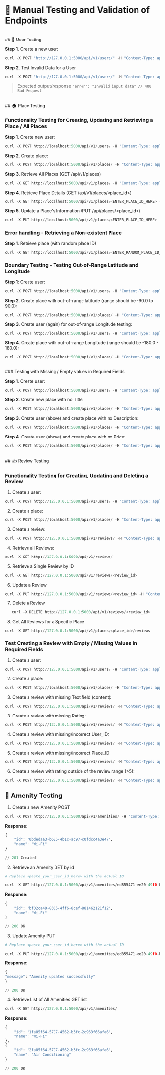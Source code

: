 # 🐞 Manual Testing and Validation of Endpoints

<br>
## 🧍 User Testing

**Step 1**. Create a new user:

```python
curl -X POST "http://127.0.0.1:5000/api/v1/users/" -H "Content-Type: application/json" -d '{"first_name": "John", "last_name": "Doe", "email": "john.doe@example.com"}'
```


**Step 2**. Test Invalid Data for a User

```python
curl -X POST "http://127.0.0.1:5000/api/v1/users/" -H "Content-Type: application/json" -d '{"first_name": "", "last_name": "", "email": "invalid-email"}'
```

> Expected output/response `"error": "Invalid input data" // 400 Bad Request`

<br>
## 🏠 Place Testing

### Functionality Testing for Creating, Updating and Retrieving a Place / All Places 

**Step 1**. Create new user:

```python
curl -X POST http://localhost:5000/api/v1/users/ -H "Content-Type: application/json" -d '{"first_name": "John", "last_name": "Doe", "email": "john.doe@example.com"}'
```

**Step 2**. Create place:

```python
curl -X POST http://localhost:5000/api/v1/places/ -H "Content-Type: application/json" -d '{"title":"Cozy Apartment","description":"A nice place to stay","price":100.0,"latitude":37.7749,"longitude":-122.4194,"owner_id":"<ENTER_OWNER_ID_HERE"}'
```

**Step 3**. Retrieve All Places (GET /api/v1/places)

```python
curl -X GET http://localhost:5000/api/v1/places/ -H "Content-Type: application/json"
```

**Step 4**. Retrieve Place Details (GET /api/v1/places/<place_id>)

```python
curl -X GET http://localhost:5000/api/v1/places/<ENTER_PLACE_ID_HERE> -H "Content-Type: application/json"
```

**Step 5**. Update a Place's Information (PUT /api/places/<place_id>)

```python
curl -X PUT http://localhost:5000/api/v1/places/<ENTER_PLACE_ID_HERE> -H "Content-Type: application/json" -d '{"title":"Luxury Condo","description":"An upscale place to stay","price":200.0}'
```


### Error handling - Retrieving a Non-existent Place

**Step 1**. Retrieve place (with random place ID)

```python
curl -X GET http://localhost:5000/api/v1/places/<ENTER_RANDOM_PLACE_ID_HERE> -H "Content-Type: application/json"
```


### Boundary Testing - Testing Out-of-Range Latitude and Longitude

**Step 1**: Create user:

```python
curl -X POST http://localhost:5000/api/v1/users/ -H "Content-Type: application/json" -d '{"first_name": "John", "last_name": "Doe", "email": "john.doe@example.com"}'
```

**Step 2**. Create place with out-of-range latitude (range should be -90.0 to 90.0):

```python
curl -X POST http://localhost:5000/api/v1/places/ -H "Content-Type: application/json" -d '{"title":"Cozy Apartment","description":"A nice place to stay","price":100.0,"latitude":97.7749,"longitude":-122.4194,"owner_id":"<ENTER_OWNER_ID_HERE"}'
```


**Step 3**. Create user (again) for out-of-range Longitude testing:

```python
curl -X POST http://localhost:5000/api/v1/users/ -H "Content-Type: application/json" -d '{"first_name": "John", "last_name": "Doe", "email": "john.doe@example.com"}'
```

**Step 4**. Create place with out-of-range Longitude (range should be -180.0 - 180.0):

```python
curl -X POST http://localhost:5000/api/v1/places/ -H "Content-Type: application/json" -d '{"title":"Cozy Apartment","description":"A nice place to stay","price":100.0,"latitude":37.7749,"longitude":-192.4194,"owner_id":"<ENTER_OWNER_ID_HERE"}'
```
<br>
### Testing with Missing / Empty values in Required Fields

**Step 1**. Create user:

```python
curl -X POST http://localhost:5000/api/v1/users/ -H "Content-Type: application/json" -d '{"first_name": "John", "last_name": "Doe", "email": "john.doe@example.com"}'
```

**Step 2**. Create new place with no Title:

```python
curl -X POST http://localhost:5000/api/v1/places/ -H "Content-Type: application/json" -d '{"title":"","description":"A nice place to stay","price":100.0,"latitude":37.7749,"longitude":-122.4194,"owner_id":"<ENTER_OWNER_ID_HERE"}'
```

**Step 3**. Create user (above) and create place with no Description:

```python
curl -X POST http://localhost:5000/api/v1/places/ -H "Content-Type: application/json" -d '{"title":"Cyberpunk Apartment","description":"","price":100.0,"latitude":37.7749,"longitude":-122.4194,"owner_id":"<ENTER_OWNER_ID_HERE"}'
```

**Step 4**. Create user (above) and create place with no Price:

```python
curl -X POST http://localhost:5000/api/v1/places/ -H "Content-Type: application/json" -d '{"title":"Cyberpunk Apartment","description":"A futuristic, tech-themed rental featuring neon lights!","price":"","latitude":37.7749,"longitude":-122.4194,"owner_id":"<ENTER_OWNER_ID_HERE"}'
```

<br>
## ✍️ Review Testing

### Functionality Testing for Creating, Updating and Deleting a Review


1. Create a user:
```python
curl -X POST http://127.0.0.1:5000/api/v1/users/ -H "Content-Type: application/json" -d '{"first_name": "John", "last_name": "Doe", "email": "john.doe@example.com"}'
```

2. Create a place:
```python
curl -X POST http://localhost:5000/api/v1/places/ -H "Content-Type: application/json" -d '{"title":"Cozy Apartment","description":"A nice place to stay","price":100.0,"latitude":37.7749,"longitude":-122.4194,"owner_id":"619ef380-9f7c-436b-9ed2-d913d6b530e1"}'
```

3. Create a review:
```python
curl -X POST http://127.0.0.1:5000/api/v1/reviews/ -H "Content-Type: application/json" -d '{"text":"Great place to stay!","rating":5,"user_id":"e204eaa0-1fd4-4244-802a-8e6e863b0182","place_id":"a997c251-f7cf-4eca-9927-890bd1341a8e"}'
```

4. Retrieve all Reviews:
```python
curl -X GET http://127.0.0.1:5000/api/v1/reviews/
```

5. Retrieve a Single Review by ID
```python
curl -X GET http://127.0.0.1:5000/api/v1/reviews/<review_id>
```

6. Update a Review
```python
curl -X PUT http://127.0.0.1:5000/api/v1/reviews/<review_id> -H "Content-Type: application/json" -d '{"text": "Amazing stay!", "rating": 4}'
```

7. Delete a Review
```python
   curl -X DELETE http://127.0.0.1:5000/api/v1/reviews/<review_id>
   ```


8. Get All Reviews for a Specific Place
```python
curl -X GET http://127.0.0.1:5000/api/v1/places/<place_id>/reviews
```


### Test Creating a Review with Empty / Missing Values in Required Fields

1. Create a user:
```python
curl -X POST http://127.0.0.1:5000/api/v1/users/ -H "Content-Type: application/json" -d '{"first_name": "John", "last_name": "Doe", "email": "john.doe@example.com"}'
```

2. Create a place:
```python
curl -X POST http://localhost:5000/api/v1/places/ -H "Content-Type: application/json" -d '{"title":"Cozy Apartment","description":"A nice place to stay","price":100.0,"latitude":37.7749,"longitude":-122.4194,"owner_id":"619ef380-9f7c-436b-9ed2-d913d6b530e1"}'
```

3. Create a review with missing Text field (content):
```python
curl -X POST http://127.0.0.1:5000/api/v1/reviews/ -H "Content-Type: application/json" -d '{"text":"","rating":5,"user_id":"e204eaa0-1fd4-4244-802a-8e6e863b0182","place_id":"a997c251-f7cf-4eca-9927-890bd1341a8e"}'
```

3. Create a review with missing Rating:

```python
curl -X POST http://127.0.0.1:5000/api/v1/reviews/ -H "Content-Type: application/json" -d '{"text":"Awesome place!","rating":"","user_id":"e204eaa0-1fd4-4244-802a-8e6e863b0182","place_id":"a997c251-f7cf-4eca-9927-890bd1341a8e"}'
```

4. Create a review with missing/incorrect User_ID:

```python
curl -X POST http://127.0.0.1:5000/api/v1/reviews/ -H "Content-Type: application/json" -d '{"text":"Awesome place!","rating":"5","user_id":"","place_id":"a997c251-f7cf-4eca-9927-890bd1341a8e"}'
```

5. Create a review with missing/incorrect Place_ID:

```python
curl -X POST http://127.0.0.1:5000/api/v1/reviews/ -H "Content-Type: application/json" -d '{"text":"Awesome place!","rating":"5","user_id":"<ENTER_ACTUAL_USER_ID_HERE>","place_id":""}'
```

6. Create a review with rating outside of the review range (>5):

```python
curl -X POST http://127.0.0.1:5000/api/v1/reviews/ -H "Content-Type: application/json" -d '{"text":"Awesome place!","rating":"9","user_id":"<ENTER_ACTUAL_USER_ID_HERE>","place_id":"<ENTER_PLACE_ID_HERE"}'
```


## 🧴 Amenity Testing

1. Create a new Amenity POST

```python
curl -X POST http://127.0.0.1:5000/api/v1/amenities/ -H "Content-Type: application/json" -d '{"name": "Wi-Fi"}'
```

**Response:**

```python
{
	"id": "0bdedaa3-b625-4b1c-ac97-c0fdcc4a3e47",
	"name": "Wi-Fi"
}

// 201 Created
```


2. Retrieve an Amenity GET by id

```python
# Replace <paste_your_user_id_here> with the actual ID

curl -X GET http://127.0.0.1:5000/api/v1/amenities/ed855471-ee20-49f0-b791-30d87a4071d2
```

**Response:**

```python
{
	"id": "bf02ca49-8315-4ff6-8cef-881462121f12",
	"name": "Wi-Fi"
}

// 200 OK
```


3. Update Amenity PUT

```python
# Replace <paste_your_user_id_here> with the actual ID

curl -X PUT http://127.0.0.1:5000/api/v1/amenities/ed855471-ee20-49f0-b791- 30d87a4071d2 -H "Content-Type: application/json" -d '{"name": "Air Conditioning"}'
```

**Response:**

```python
{
"message": "Amenity updated successfully"
}

// 200 OK
```

4. Retrieve List of All Amenities GET list

```python
curl -X GET http://127.0.0.1:5000/api/v1/amenities/
```

**Response:**

```python
{
	"id": "1fa85f64-5717-4562-b3fc-2c963f66afa6",
	"name": "Wi-Fi"
},
{
	"id": "2fa85f64-5717-4562-b3fc-2c963f66afa6",
	"name": "Air Conditioning"
}

// 200 OK
```

